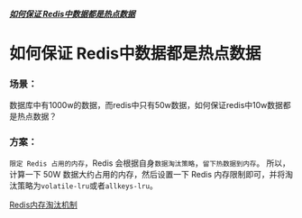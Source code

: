 
##### [如何保证 Redis中数据都是热点数据](https://blog.csdn.net/u013308490/article/details/87737810)

# 如何保证 Redis中数据都是热点数据

### 场景：

数据库中有1000w的数据，而redis中只有50w数据，如何保证redis中10w数据都是热点数据？

### 方案：

`限定 Redis 占用的内存`，Redis 会根据自身`数据淘汰策略`，`留下热数据到内存`。
所以，计算一下 50W 数据大约占用的内存，然后设置一下 Redis 内存限制即可，并将淘汰策略为`volatile-lru`或者`allkeys-lru`。  


[Redis内存淘汰机制](../30、原理知识点/53、Redis内存淘汰机制.md)
